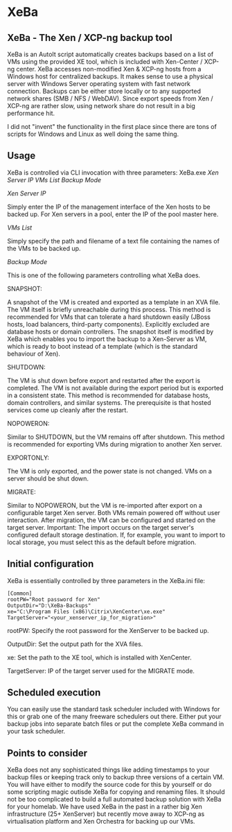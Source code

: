 # XeBa
## XeBa - The Xen / XCP-ng backup tool

XeBa is an AutoIt script automatically creates backups based on a list of VMs using the provided XE tool, which is included with Xen-Center / XCP-ng center. 
XeBa accesses non-modified Xen & XCP-ng hosts from a Windows host for centralized backups. It makes sense to use a physical server with Windows Server operating system with fast network connection.
Backups can be either store locally or to any supported network shares (SMB / NFS / WebDAV). Since export speeds from Xen / XCP-ng are rather slow, using network share do not result in a big performance hit.

I did not "invent" the functionality in the first place since there are tons of scripts for Windows and Linux as well doing the same thing. 

## Usage
XeBa is controlled via CLI invocation with three parameters:
XeBa.exe *Xen Server IP* *VMs List* *Backup Mode*

*Xen Server IP*

Simply enter the IP of the management interface of the Xen hosts to be backed up. For Xen servers in a pool, enter the IP of the pool master here.

*VMs List*

Simply specify the path and filename of a text file containing the names of the VMs to be backed up.

*Backup Mode*

This is one of the following parameters controlling what XeBa does.


SNAPSHOT: 

A snapshot of the VM is created and exported as a template in an XVA file. The VM itself is briefly unreachable during this process. This method is recommended for VMs that can tolerate a hard shutdown easily (JBoss hosts, load balancers, third-party components). Explicitly excluded are database hosts or domain controllers. The snapshot itself is modified by XeBa which enables you to import the backup to a Xen-Server as VM, which is ready to boot instead of a template (which is the standard behaviour of Xen).

SHUTDOWN: 

The VM is shut down before export and restarted after the export is completed. The VM is not available during the export period but is exported in a consistent state. This method is recommended for database hosts, domain controllers, and similar systems. The prerequisite is that hosted services come up cleanly after the restart.

NOPOWERON: 

Similar to SHUTDOWN, but the VM remains off after shutdown. This method is recommended for exporting VMs during migration to another Xen server.

EXPORTONLY: 

The VM is only exported, and the power state is not changed. VMs on a server should be shut down.

MIGRATE: 

Similar to NOPOWERON, but the VM is re-imported after export on a configurable target Xen server. Both VMs remain powered off without user interaction. After migration, the VM can be configured and started on the target server. 
Important: The import occurs on the target server's configured default storage destination. If, for example, you want to import to local storage, you must select this as the default before migration.

## Initial configuration
XeBa is essentially controlled by three parameters in the XeBa.ini file:
```
[Common]
rootPW="Root password for Xen"
OutputDir="D:\XeBa-Backups"
xe="C:\Program Files (x86)\Citrix\XenCenter\xe.exe"
TargetServer="<your_xenserver_ip_for_migration>"
```

rootPW: Specify the root password for the XenServer to be backed up.

OutputDir: Set the output path for the XVA files.

xe: Set the path to the XE tool, which is installed with XenCenter.

TargetServer: IP of the target server used for the MIGRATE mode.

## Scheduled execution
You can easily use the standard task scheduler included with Windows for this or grab one of the many freeware schedulers out there. Either put your backup jobs into separate batch files or put the complete XeBa command in your task scheduler.

## Points to consider
XeBa does not any sophisticated things like adding timestamps to your backup files or keeping track only to backup three versions of a certain VM. You will have either to modify the source code for this by yourself or do some scripting magic outisde XeBa for copying and renaming files. It should not be too complicated to build a full automated backup solution with XeBa for your homelab. We have used XeBa in the past in a rather big Xen infrastructure (25+ XenServer) but recently move away to XCP-ng as virtualisation platform and Xen Orchestra for backing up our VMs.

